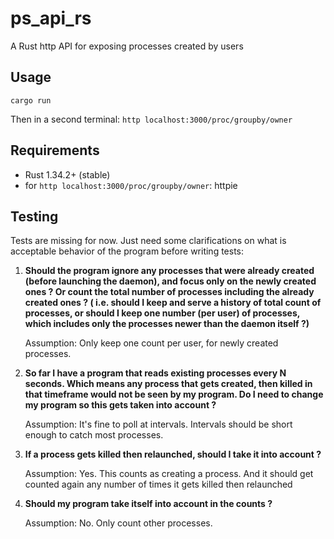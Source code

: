 # ps_api_rs

A Rust http API for exposing processes created by users

## Usage

`cargo run`

Then in a second terminal: `http localhost:3000/proc/groupby/owner`

## Requirements

- Rust 1.34.2+ (stable)
- for `http localhost:3000/proc/groupby/owner`: httpie

## Testing

Tests are missing for now. Just need some clarifications on what is acceptable behavior of the program before writing tests:

1. **Should the program ignore any processes that were already created (before launching the daemon), and focus only on the newly created ones ? Or count the total number of processes including the already created ones ? ( i.e. should I keep and serve a history of total count of processes, or should I keep one number (per user) of processes, which includes only the processes newer than the daemon itself ?)**

   Assumption: Only keep one count per user, for newly created processes.

2. **So far I have a program that reads existing processes every N seconds. Which means any process that gets created, then killed in that timeframe would not be seen by my program. Do I need to change my program so this gets taken into account ?**

   Assumption: It's fine to poll at intervals. Intervals should be short enough to catch most processes.

3. **If a process gets killed then relaunched, should I take it into account ?**

   Assumption: Yes. This counts as creating a process. And it should get counted again any number of times it gets killed then relaunched

4. **Should my program take itself into account in the counts ?**

   Assumption: No. Only count other processes.
